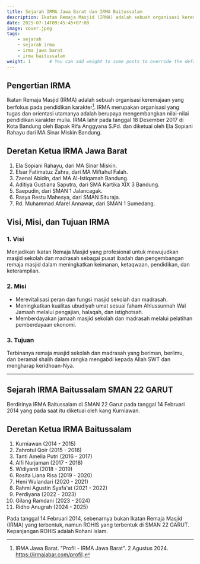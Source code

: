 ```yaml
---
title: Sejarah IRMA Jawa Barat dan IRMA Baitussalam
description: Ikatan Remaja Masjid (IRMA) adalah sebuah organisasi keremajaan yang berfokus pada pendidikan karakter.
date: 2025-07-14T09:45:45+07:00
image: cover.jpeg
tags:
    - sejarah
    - sejarah irma
    - irma jawa barat
    - irma baitussalam
weight: 1       # You can add weight to some posts to override the default sorting (date descending)
---
```


## Pengertian IRMA

Ikatan Remaja Masjid (IRMA) adalah sebuah organisasi keremajaan yang berfokus pada pendidikan karakter[^1]. IRMA merupakan organisasi yang tugas dan orientasi utamanya adalah berupaya mengembangkan nilai-nilai pendidikan karakter mulia. IRMA lahir pada tanggal 18 Desember 2017 di Kota Bandung oleh Bapak Rifa Anggyana S.Pd. dan diketuai oleh Ela Sopiani Rahayu dari MA Sinar Miskin Bandung.

[^1]: IRMA Jawa Barat. "Profil - IRMA Jawa Barat". 2 Agustus 2024. <https://irmajabar.com/profil>.

## Deretan Ketua IRMA Jawa Barat

1. Ela Sopiani Rahayu, dari MA Sinar Miskin.
2. Elsar Fatimatuz Zahra, dari MA Miftahul Falah.
3. Zaenal Abidin, dari MA Al-Istiqamah Bandung.
4. Aditiya Gustiana Saputra, dari SMA Kartika XIX 3 Bandung.
5. Saepudin, dari SMAN 1 Jalancagak.
6. Rasya Restu Mahesya, dari SMAN Situraja.
7. Rd. Muhammad Afarel Annawar, dari SMAN 1 Sumedang.

## Visi, Misi, dan Tujuan IRMA
### 1. Visi

Menjadikan Ikatan Remaja Masjid yang profesional untuk mewujudkan masjid sekolah dan madrasah sebagai pusat ibadah dan pengembangan remaja masjid dalam meningkatkan keimanan, ketaqwaan, pendidikan, dan keterampilan.

### 2. Misi

- Merevitalisasi peran dan fungsi masjid sekolah dan madrasah.
- Meningkatkan kualitas ubudiyah umat sesuai faham Ahlussunnah Wal Jamaah melalui pengajian, halaqah, dan istighotsah.
- Memberdayakan jamaah masjid sekolah dan madrasah melalui pelatihan pemberdayaan ekonomi.

### 3. Tujuan

Terbinanya remaja masjid sekolah dan madrasah yang beriman, berilmu, dan beramal shalih dalam rangka mengabdi kepada Allah SWT dan mengharap keridhoan-Nya.

---

## Sejarah IRMA Baitussalam SMAN 22 GARUT

Berdirinya IRMA Baitussalam di SMAN 22 Garut pada tanggal 14 Februari 2014 yang pada saat itu diketuai oleh kang Kurniawan.

## Deretan Ketua IRMA Baitussalam

1. Kurniawan (2014 - 2015)
2. Zahrotul Qoir (2015 - 2016)
3. Tanti Amelia Putri (2016 - 2017)
4. Alfi Nurjaman (2017 - 2018)
5. Widiyanti (2018 - 2019)
6. Rosita Liana Risa (2019 - 2020)
7. Heni Wulandari (2020 - 2021)
8. Rahmi Agustin Syafa'at (2021 - 2022)
9. Perdiyana (2022 - 2023)
10. Gilang Ramdani (2023 - 2024)
11. Ridho Anugrah (2024 - 2025)

Pada tanggal 14 Februari 2014, sebenarnya bukan Ikatan Remaja Masjid (IRMA) yang terbentuk, namun ROHIS yang terbentuk di SMAN 22 GARUT. Kepanjangan ROHIS adalah Rohani Islam.
